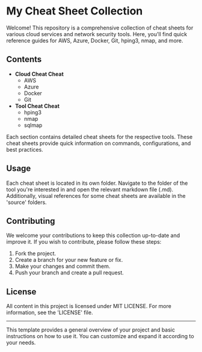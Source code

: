 # My Cheat Sheet Collection

Welcome! This repository is a comprehensive collection of cheat sheets for various cloud services and network security tools. Here, you'll find quick reference guides for AWS, Azure, Docker, Git, hping3, nmap, and more.

## Contents

- **Cloud Cheat Cheat**
  - AWS
  - Azure
  - Docker
  - Git
- **Tool Cheat Cheat**
  - hping3
  - nmap
  - sqlmap

Each section contains detailed cheat sheets for the respective tools. These cheat sheets provide quick information on commands, configurations, and best practices.

## Usage

Each cheat sheet is located in its own folder. Navigate to the folder of the tool you're interested in and open the relevant markdown file (.md). Additionally, visual references for some cheat sheets are available in the 'source' folders.

## Contributing

We welcome your contributions to keep this collection up-to-date and improve it. If you wish to contribute, please follow these steps:

1. Fork the project.
2. Create a branch for your new feature or fix.
3. Make your changes and commit them.
4. Push your branch and create a pull request.

## License

All content in this project is licensed under MIT LICENSE. For more information, see the 'LICENSE' file.

---

This template provides a general overview of your project and basic instructions on how to use it. You can customize and expand it according to your needs.